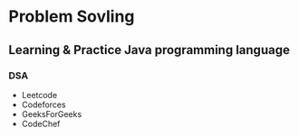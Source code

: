# Problem Sovling
## Learning & Practice Java programming language
### DSA 
- Leetcode
- Codeforces
- GeeksForGeeks
- CodeChef
